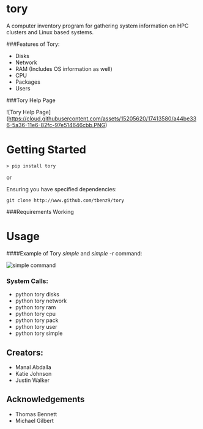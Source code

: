 # tory
A computer inventory program for gathering system information on HPC clusters and Linux based systems.

###Features of Tory:
* Disks
* Network
* RAM (Includes OS information as well)
* CPU
* Packages
* Users

###Tory Help Page

![Tory Help Page] (https://cloud.githubusercontent.com/assets/15205620/17413580/a44be336-5a36-11e6-82fc-97e514646cbb.PNG)

# Getting Started
    > pip install tory

or

Ensuring you have specified dependencies:

```
git clone http://www.github.com/tbenz9/tory
```

###Requirements
Working

# Usage
####Example of Tory *simple* and *simple -r* command:

![simple command](https://cloud.githubusercontent.com/assets/15205620/17413825/a51932b8-5a37-11e6-93dc-f141ef13e948.PNG)

### System Calls:
* python tory disks
* python tory network
* python tory ram
* python tory cpu
* python tory pack
* python tory user
* python tory simple

## Creators:
  * Manal Abdalla
  * Katie Johnson
  * Justin Walker

## Acknowledgements
  * Thomas Bennett
  * Michael Gilbert
